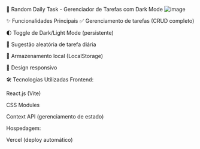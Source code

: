📝 Random Daily Task - Gerenciador de Tarefas com Dark Mode
![image](https://github.com/user-attachments/assets/d10e74dc-f03b-43d1-a9e0-dc11fa5127dc)


✨ Funcionalidades Principais
✅ Gerenciamento de tarefas (CRUD completo)

🌓 Toggle de Dark/Light Mode (persistente)

🎯 Sugestão aleatória de tarefa diária

💾 Armazenamento local (LocalStorage)

📱 Design responsivo

🛠 Tecnologias Utilizadas
Frontend:

React.js (Vite)

CSS Modules

Context API (gerenciamento de estado)

Hospedagem:

Vercel (deploy automático)
